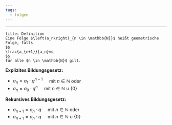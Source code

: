 ```yaml
---
tags:
  - folgen
---
```

***

```ad-important
title: Definition
Eine Folge $\left(a_n\right)_{n \in \mathbb{N}}$ heißt geometrische Folge, falls
$$
\frac{a_{n+1}}{a_n}=q
$$
für alle $n \in \mathbb{N}$ gilt.

```

**Explizites Bildungsgesetz:**
- $a_n=a_1 \cdot q^{n-1} \quad$ mit $n \in \mathbb{N}$ oder
- $a_n=a_0 \cdot q^n \quad$ mit $n \in \mathbb{N} \cup\{0\}$

**Rekursives Bildungsgesetz:**
- $a_{n+1}=a_n \cdot q \quad$ mit $n \in \mathbb{N}$ oder
- $a_{n+1}=a_n \cdot q \quad$ mit $n \in \mathbb{N} \cup\{0\}$
